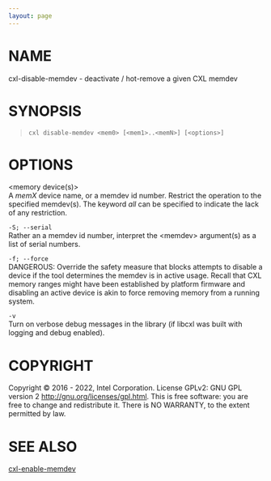 ```yaml
---
layout: page
---
```


# NAME

cxl-disable-memdev - deactivate / hot-remove a given CXL memdev

# SYNOPSIS

>     cxl disable-memdev <mem0> [<mem1>..<memN>] [<options>]

# OPTIONS

\<memory device(s)\>  
A *memX* device name, or a memdev id number. Restrict the operation to
the specified memdev(s). The keyword *all* can be specified to indicate
the lack of any restriction.

`-S; --serial`  
Rather an a memdev id number, interpret the \<memdev\> argument(s) as a
list of serial numbers.

`-f; --force`  
DANGEROUS: Override the safety measure that blocks attempts to disable a
device if the tool determines the memdev is in active usage. Recall that
CXL memory ranges might have been established by platform firmware and
disabling an active device is akin to force removing memory from a
running system.

`-v`  
Turn on verbose debug messages in the library (if libcxl was built with
logging and debug enabled).

# COPYRIGHT

Copyright © 2016 - 2022, Intel Corporation. License GPLv2: GNU GPL
version 2 <http://gnu.org/licenses/gpl.html>. This is free software: you
are free to change and redistribute it. There is NO WARRANTY, to the
extent permitted by law.

# SEE ALSO

[cxl-enable-memdev](cxl-enable-memdev)
